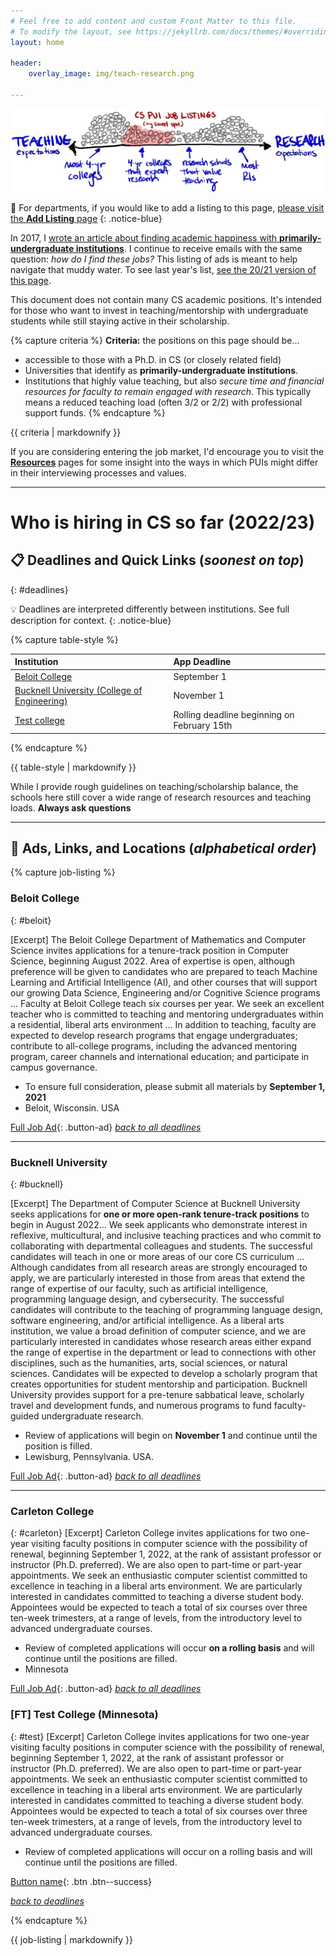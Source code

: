 ```yaml
---
# Feel free to add content and custom Front Matter to this file.
# To modify the layout, see https://jekyllrb.com/docs/themes/#overriding-theme-defaults
layout: home

header: 
    overlay_image: img/teach-research.png

---
```

![continuum of teaching and research](img/cs-pui-listing.jpg)

📣 For departments, if you would like to add a listing to this page, [please visit the **Add Listing** page](guide.html)
{: .notice-blue}

In 2017, I [wrote an article about finding academic happiness with **primarily-undergraduate institutions**](https://medium.com/bucknell-hci/the-jobs-i-didnt-see-my-misconceptions-of-the-academic-job-market-9cb98b057422). I continue to receive emails with the same  question: _how do I find these jobs?_ This listing of ads is meant to help navigate that muddy water. To see last year's list, [see the 20/21 version of this page](index-20.html).

This document does not contain many CS academic positions. It's intended for those who want to invest in teaching/mentorship with undergraduate students while still staying active in their scholarship. 

{% capture criteria %}
**Criteria:** the positions on this page should be...
- accessible to those with a Ph.D. in CS (or closely related field)
- Universities that identify as **primarily-undergraduate institutions**.
- Institutions that highly value teaching, but also _secure time and financial resources for faculty to remain engaged with research_. This typically means a reduced teaching load (often 3/2 or 2/2) with professional support funds.
{% endcapture %}
<div class="notice-gray">{{ criteria | markdownify }}</div>

If you are considering entering the job market, I'd encourage you to visit the [**Resources**](resources.html) pages for some insight into the ways in which PUIs might differ in their interviewing processes and values.

------------

# Who is hiring in CS so far (2022/23)


## 📋 Deadlines and Quick Links (_soonest on top_)
{: #deadlines}

💡 Deadlines are interpreted differently between institutions. See full description for context. 
{: .notice-blue}

{% capture table-style %}

| **Institution** | **App Deadline** |
| :----       | :---       |
| [Beloit College](#beloit)         | September 1 |
| [Bucknell University (College of Engineering)](#bucknell)  | November 1 |
| [Test college](#test)             | Rolling deadline beginning on February 15th  |


{% endcapture %}

<div class="styled-table"> {{ table-style | markdownify }} </div>


While I provide rough guidelines on teaching/scholarship balance, the schools here still cover a wide range of research resources and teaching loads. **Always ask questions**

------------

<link rel="stylesheet" href="cspui.css">

## 📣  Ads, Links, and Locations (_alphabetical order_) 

{% capture job-listing %}

### Beloit College 
{: #beloit}

[Excerpt] The Beloit College Department of Mathematics and Computer Science invites applications for a tenure-track position in Computer Science, beginning August 2022. Area of expertise is open, although preference will be given to candidates who are prepared to teach Machine Learning and Artificial Intelligence (AI), and other courses that will support our growing Data Science, Engineering and/or Cognitive Science programs ... Faculty at Beloit College teach six courses per year. We seek an excellent teacher who is committed to teaching and mentoring undergraduates within a residential, liberal arts environment ... In addition to teaching, faculty are expected to develop research programs that engage undergraduates; contribute to all-college programs, including the advanced mentoring program, career channels and international education; and participate in campus governance.

- To ensure full consideration, please submit all materials by **September 1, 2021**
- Beloit, Wisconsin. USA

[Full Job Ad](https://www.beloit.edu/live/profiles/5190-assistant-professor-of-computer-science){: .button-ad} 
[_back to all deadlines_](#deadlines)

------------

### Bucknell University 
{: #bucknell}

[Excerpt] The Department of Computer Science at Bucknell University seeks applications for **one or more open-rank tenure-track positions** to begin in August 2022... We seek applicants who demonstrate interest in reflexive, multicultural, and inclusive teaching practices and who commit to collaborating with departmental colleagues and students. The successful candidates will teach in one or more areas of our core CS curriculum ... Although candidates from all research areas are strongly encouraged to apply, we are particularly interested in those from areas that extend the range of expertise of our faculty, such as artificial intelligence, programming language design, and cybersecurity. The successful candidates will contribute to the teaching of programming language design, software engineering, and/or artificial intelligence. As a liberal arts institution, we value a broad definition of computer science, and we are particularly interested in candidates whose research areas either expand the range of expertise in the department or lead to connections with other disciplines, such as the humanities, arts, social sciences, or natural sciences. Candidates will be expected to develop a scholarly program that creates opportunities for student mentorship and participation. Bucknell University provides support for a pre-tenure sabbatical leave, scholarly travel and development funds, and numerous programs to fund faculty-guided undergraduate research.

- Review of applications will begin on **November 1** and continue until the position is filled.
- Lewisburg, Pennsylvania. USA.

[Full Job Ad](https://jobs.bucknell.edu/en-us/job/496858/tenuretrack-faculty-computer-science){: .button-ad} 
[_back to all deadlines_](#deadlines)

------------

### Carleton College 
{: #carleton}
[Excerpt] Carleton College invites applications for two one-year visiting faculty positions in computer science with the possibility of renewal, beginning September 1, 2022, at the rank of assistant professor or instructor (Ph.D. preferred). We are also open to part-time or part-year appointments.  We seek an enthusiastic computer scientist committed to excellence in teaching in a liberal arts environment. We are particularly interested in candidates committed to teaching a diverse student body. Appointees would be expected to teach a total of six courses over three ten-week trimesters, at a range of levels, from the introductory level to advanced undergraduate courses.

- Review of completed applications will occur **on a rolling basis** and will continue until the positions are filled.
- Minnesota

[Full Job Ad](https://careers.carleton.edu/en-us/job/492813/visiting-assistant-professor-of-computer-science){: .button-ad} 
[_back to all deadlines_](#deadlines)


### [FT] Test College (Minnesota)
{: #test}
[Excerpt] Carleton College invites applications for two one-year visiting faculty positions in computer science with the possibility of renewal, beginning September 1, 2022, at the rank of assistant professor or instructor (Ph.D. preferred). We are also open to part-time or part-year appointments.  We seek an enthusiastic computer scientist committed to excellence in teaching in a liberal arts environment. We are particularly interested in candidates committed to teaching a diverse student body. Appointees would be expected to teach a total of six courses over three ten-week trimesters, at a range of levels, from the introductory level to advanced undergraduate courses.
- Review of completed applications will occur on a rolling basis and will continue until the positions are filled.

[Button name](https://careers.carleton.edu/en-us/job/492813/visiting-assistant-professor-of-computer-science){: .btn .btn--success}


_[back to deadlines](#deadlines)_


{% endcapture %}


<div class="jobs"> {{ job-listing | markdownify }} </div>

